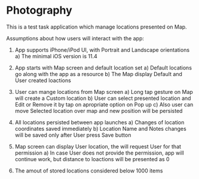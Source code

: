 # Photography 

This is a test task application which manage locations presented on Map.

Assumptions about how users will interact with the app:

1) App supports iPhone/iPod UI, with Portrait and Landscape orientations
  a) The minimal iOS version is 11.4

2) App starts with Map screen and default location set
  a) Default locations go along with the app as a resource
  b) The Map display Default and User created loactions

3) User can mange locations from Map screen
  a) Long tap gesture on Map will create a Custom location
  b) User can select presented location and Edit or Remove it by tap on apropriate option on Pop up
  c) Also user can move Selected location over map and new position will be persisted
  
5) All locations persisted between app launches
  a) Changes of location coordinates saved immediately 
  b) Location Name and Notes changes will be saved only after User press Save button
 
5) Map screen can display User location, the will request User for that permission
  a) In case User does not provide the permission, app will continue work, but distance to loactions will be presented as 0
  
6) The amout of stored locations considered below 1000 items
